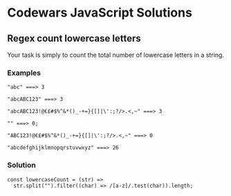 # Codewars JavaScript Solutions

## Regex count lowercase letters

Your task is simply to count the total number of lowercase letters in a string.

### Examples

```
"abc" ===> 3

"abcABC123" ===> 3

"abcABC123!@€£#$%^&*()_-+=}{[]|\':;?/>.<,~" ===> 3

"" ===> 0;

"ABC123!@€£#$%^&*()_-+=}{[]|\':;?/>.<,~" ===> 0

"abcdefghijklmnopqrstuvwxyz" ===> 26
```

### Solution

```
const lowercaseCount = (str) =>
  str.split("").filter((char) => /[a-z]/.test(char)).length;
```
